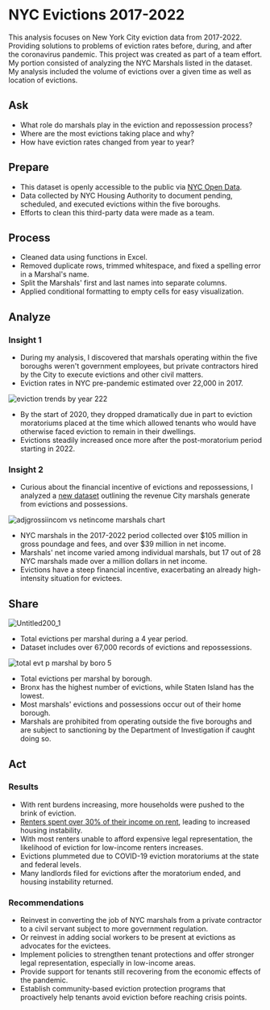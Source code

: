 <h1>NYC Evictions 2017-2022</h1>
This analysis focuses on New York City eviction data from 2017-2022. Providing solutions to problems of eviction rates before, during, and after the coronavirus pandemic. This project was created as part of a team effort. My portion consisted of analyzing the NYC Marshals listed in the dataset. My analysis included the volume of evictions over a given time as well as location of evictions.

<h2>Ask</h2>

- What role do marshals play in the eviction and repossession process?
- Where are the most evictions taking place and why?
- How have eviction rates changed from year to year?

<h2>Prepare</h2>

- This dataset is openly accessible to the public via [NYC Open Data](https://data.cityofnewyork.us/City-Government/Evictions/6z8x-wfk4/about_data).
- Data collected by NYC Housing Authority to document pending, scheduled, and executed evictions within the five boroughs.
- Efforts to clean this third-party data were made as a team.

<h2>Process</h2>

- Cleaned data using functions in Excel.
- Removed duplicate rows, trimmed whitespace, and fixed a spelling error in a Marshal's name.
- Split the Marshals' first and last names into separate columns.
- Applied conditional formatting to empty cells for easy visualization. 

<h2>Analyze</h2>

<h3>Insight 1</h3>

- During my analysis, I discovered that marshals operating within the five boroughs weren't government employees, but private contractors hired by the City to execute evictions and other civil matters.
- Eviction rates in NYC pre-pandemic estimated over 22,000 in 2017.

![eviction trends by year 222](https://github.com/user-attachments/assets/9076f14e-e942-4579-b40e-f5c87ce20379 "eviction trends by year")

- By the start of 2020, they dropped dramatically due in part to eviction moratoriums placed at the time which allowed tenants who would have otherwise faced eviction to remain in their dwellings.
- Evictions steadily increased once more after the post-moratorium period starting in 2022.

<h3>Insight 2</h3>

- Curious about the financial incentive of evictions and repossessions, I analyzed a [new dataset](https://data.cityofnewyork.us/City-Government/City-Marshals-Revenue/7ewi-9cdf/about_data) outlining the revenue City marshals generate from evictions and possessions.

![adjgrossiincom vs netincome marshals chart](https://github.com/user-attachments/assets/f0e1c9aa-a7ed-447b-9463-674dfafa71db)

- NYC marshals in the 2017-2022 period collected over $105 million in gross poundage and fees, and over $39 million in net income.
- Marshals' net income varied among individual marshals, but 17 out of 28 NYC marshals made over a million dollars in net income.
- Evictions have a steep financial incentive, exacerbating an already high-intensity situation for evictees.

<h2>Share</h2>

![Untitled200_1](https://github.com/user-attachments/assets/bae7b32e-a684-4309-8fff-b40288348143 "total evictions per marshal")

- Total evictions per marshal during a 4 year period.
- Dataset includes over 67,000 records of evictions and repossessions.

![total evt p marshal by boro 5](https://github.com/user-attachments/assets/efc841a0-bf39-41fb-9fa1-ee14bd969a60 "total evictions per marshal by borough")

- Total evictions per marshal by borough.
- Bronx has the highest number of evictions, while Staten Island has the lowest.
- Most marshals' evictions and possessions occur out of their home borough.
- Marshals are prohibited from operating outside the five boroughs and are subject to sanctioning by the Department of Investigation if caught doing so.

<h2>Act</h2>

<h3>Results</h3>

- With rent burdens increasing, more households were pushed to the brink of eviction.
- [Renters spent over 30% of their income on rent](https://council.nyc.gov/data/evictions/), leading to increased housing instability.
- With most renters unable to afford expensive legal representation, the likelihood of eviction for low-income renters increases.
- Evictions plummeted due to COVID-19 eviction moratoriums at the state and federal levels. 
- Many landlords filed for evictions after the moratorium ended, and housing instability returned.

<h3>Recommendations</h3>

- Reinvest in converting the job of NYC marshals from a private contractor to a civil servant subject to more government regulation.
- Or reinvest in adding social workers to be present at evictions as advocates for the evictees.
- Implement policies to strengthen tenant protections and offer stronger legal representation, especially in low-income areas.
- Provide support for tenants still recovering from the economic effects of the pandemic.
- Establish community-based eviction protection programs that proactively help tenants avoid eviction before reaching crisis points.
